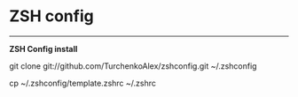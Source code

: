 ZSH config
===
---

**ZSH Config install**

git clone git://github.com/TurchenkoAlex/zshconfig.git ~/.zshconfig

cp ~/.zshconfig/template.zshrc ~/.zshrc